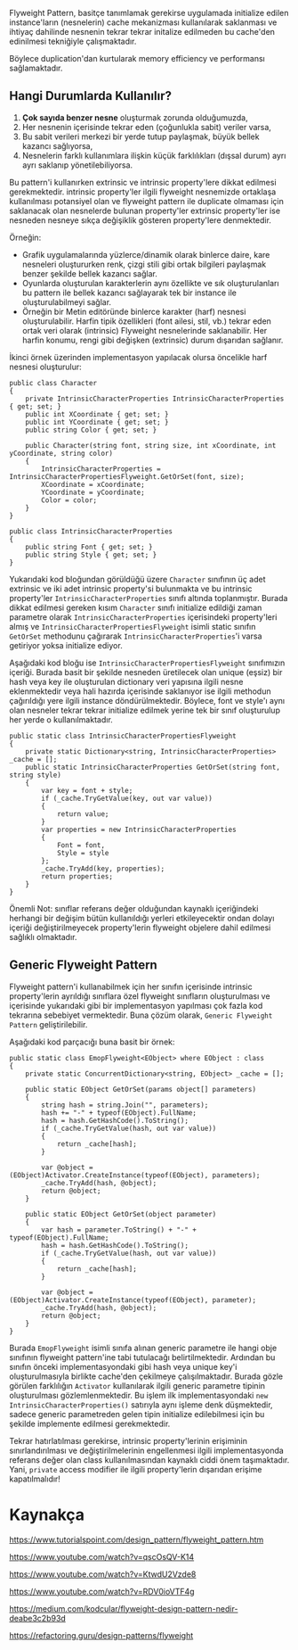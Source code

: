 <!-- TODO : pros cons eklenmeli, yazım hataları düzeltilmeli, ingilizce kelimelerin ilk görüldüğü yerde türkçelerinin parantez içerisinde belirtilmesi ve sonrasında hep ingilizce kullanılması.  -->
Flyweight Pattern, basitçe tanımlamak gerekirse uygulamada initialize edilen instance'ların (nesnelerin) cache mekanizması kullanılarak saklanması ve ihtiyaç dahilinde nesnenin tekrar tekrar initalize edilmeden bu cache'den edinilmesi tekniğiyle çalışmaktadır. 

Böylece duplication'dan kurtularak memory efficiency ve performansı sağlamaktadır.

## Hangi Durumlarda Kullanılır?

1. **Çok sayıda benzer nesne** oluşturmak zorunda olduğumuzda,
2. Her nesnenin içerisinde tekrar eden (çoğunlukla sabit) veriler varsa,
3. Bu sabit verileri merkezi bir yerde tutup paylaşmak, büyük bellek kazancı sağlıyorsa,
4. Nesnelerin farklı kullanımlara ilişkin küçük farklılıkları (dışsal durum) ayrı ayrı saklanıp yönetilebiliyorsa.

Bu pattern'i kullanırken extrinsic ve intrinsic property'lere dikkat edilmesi gerekmektedir. intrinsic property'ler ilgili flyweight nesnemizde ortaklaşa kullanılması potansiyel olan ve flyweight pattern ile duplicate olmaması için saklanacak olan nesnelerde bulunan property'ler extrinsic property'ler ise nesneden nesneye sıkça değişiklik gösteren property'lere denmektedir. 

Örneğin:

- Grafik uygulamalarında yüzlerce/dinamik olarak binlerce daire, kare nesneleri oluştururken renk, çizgi stili gibi ortak bilgileri paylaşmak benzer şekilde bellek kazancı sağlar.
- Oyunlarda oluşturulan karakterlerin aynı özellikte ve sık oluşturulanları bu pattern ile bellek kazancı sağlayarak tek bir instance ile oluşturulabilmeyi sağlar.
- Örneğin bir Metin editöründe binlerce karakter (harf) nesnesi oluşturulabilir. Harfin tipik özellikleri (font ailesi, stil, vb.) tekrar eden ortak veri olarak (intrinsic) Flyweight nesnelerinde saklanabilir. Her harfin konumu, rengi gibi değişken (extrinsic) durum dışarıdan sağlanır.

İkinci örnek üzerinden implementasyon yapılacak olursa öncelikle harf nesnesi oluşturulur:

```
public class Character
{
    private IntrinsicCharacterProperties IntrinsicCharacterProperties { get; set; }
    public int XCoordinate { get; set; }
    public int YCoordinate { get; set; }
    public string Color { get; set; }

    public Character(string font, string size, int xCoordinate, int yCoordinate, string color)
    {
        IntrinsicCharacterProperties = IntrinsicCharacterPropertiesFlyweight.GetOrSet(font, size);
        XCoordinate = xCoordinate;
        YCoordinate = yCoordinate;
        Color = color;
    }
}

public class IntrinsicCharacterProperties
{
    public string Font { get; set; }
    public string Style { get; set; }
}
```

Yukarıdaki kod bloğundan görüldüğü üzere `Character` sınıfının üç adet extrinsic ve iki adet intrinsic property'si bulunmakta ve bu intrinsic property'ler `IntrinsicCharacterProperties` sınıfı altında toplanmıştır. Burada dikkat edilmesi gereken kısım ``Character`` sınıfı initialize edildiği zaman parametre olarak `IntrinsicCharacterProperties` içerisindeki property'leri almış ve  `IntrinsicCharacterPropertiesFlyweight` isimli static sınıfın `GetOrSet` methodunu çağırarak `IntrinsicCharacterProperties`'i varsa getiriyor yoksa initialize ediyor.

Aşağıdaki kod bloğu ise `IntrinsicCharacterPropertiesFlyweight` sınıfımızın içeriği. Burada basit bir şekilde nesneden üretilecek olan unique (eşsiz) bir hash veya key ile oluşturulan dictionary veri yapısına ilgili nesne eklenmektedir veya hali hazırda içerisinde saklanıyor ise ilgili methodun çağırıldığı yere ilgili instance döndürülmektedir. Böylece, font ve style'ı aynı olan nesneler tekrar tekrar initialize edilmek yerine tek bir sınıf oluşturulup her yerde o kullanılmaktadır. 

```
public static class IntrinsicCharacterPropertiesFlyweight
{
    private static Dictionary<string, IntrinsicCharacterProperties> _cache = [];
    public static IntrinsicCharacterProperties GetOrSet(string font, string style)
    {
        var key = font + style;
        if (_cache.TryGetValue(key, out var value))
        {
            return value;
        }
        var properties = new IntrinsicCharacterProperties
        {
            Font = font,
            Style = style
        };
        _cache.TryAdd(key, properties);
        return properties;
    }
}
```

Önemli Not: sınıflar referans değer olduğundan kaynaklı içeriğindeki herhangi bir değişim bütün kullanıldığı yerleri etkileyecektir ondan dolayı içeriği değiştirilmeyecek property'lerin flyweight objelere dahil edilmesi sağlıklı olmaktadır.

## Generic Flyweight Pattern

Flyweight pattern'i kullanabilmek için her sınıfın içerisinde intrinsic property'lerin ayrıldığı sınıflara özel flyweight sınıfların oluşturulması ve içerisinde yukarıdaki gibi bir implementasyon yapılması çok fazla kod tekrarına sebebiyet vermektedir. Buna çözüm olarak, `Generic Flyweight Pattern` geliştirilebilir.

Aşağıdaki kod parçacığı buna basit bir örnek:

```
public static class EmopFlyweight<EObject> where EObject : class
{
    private static ConcurrentDictionary<string, EObject> _cache = [];

    public static EObject GetOrSet(params object[] parameters)
    {
        string hash = string.Join("", parameters);
        hash += "-" + typeof(EObject).FullName;
        hash = hash.GetHashCode().ToString();
        if (_cache.TryGetValue(hash, out var value))
        {
            return _cache[hash];
        }

        var @object = (EObject)Activator.CreateInstance(typeof(EObject), parameters);
        _cache.TryAdd(hash, @object);
        return @object;
    }

    public static EObject GetOrSet(object parameter)
    {
        var hash = parameter.ToString() + "-" + typeof(EObject).FullName;
        hash = hash.GetHashCode().ToString();
        if (_cache.TryGetValue(hash, out var value))
        {
            return _cache[hash];
        }

        var @object = (EObject)Activator.CreateInstance(typeof(EObject), parameter);
        _cache.TryAdd(hash, @object);
        return @object;
    }
}
```

Burada ``EmopFlyweight`` isimli sınıfa alınan generic parametre ile hangi obje sınıfının flyweight pattern'ine tabi tutulacağı belirtilmektedir. Ardından bu sınıfın önceki implementasyondaki gibi hash veya unique key'i oluşturulmasıyla birlikte cache'den çekilmeye çalışılmaktadır. Burada gözle görülen farklılığın `Activator` kullanılarak ilgili generic parametre tipinin oluşturulması gözlemlenmektedir. Bu işlem ilk implementasyondaki `new IntrinsicCharacterProperties()` satırıyla aynı işleme denk düşmektedir, sadece generic parametreden gelen tipin initialize edilebilmesi için bu şekilde implemente edilmesi gerekmektedir. 

Tekrar hatırlatılması gerekirse, intrinsic property'lerinin erişiminin sınırlandırılması ve değiştirilmelerinin engellenmesi ilgili implementasyonda referans değer olan class kullanılmasından kaynaklı ciddi önem taşımaktadır. Yani, `private` access modifier ile ilgili property'lerin dışarıdan erişime kapatılmalıdır!

# Kaynakça


https://www.tutorialspoint.com/design_pattern/flyweight_pattern.htm

https://www.youtube.com/watch?v=qscOsQV-K14

https://www.youtube.com/watch?v=KtwdU2Vzde8

https://www.youtube.com/watch?v=RDV0ioVTF4g

https://medium.com/kodcular/flyweight-design-pattern-nedir-deabe3c2b93d

https://refactoring.guru/design-patterns/flyweight